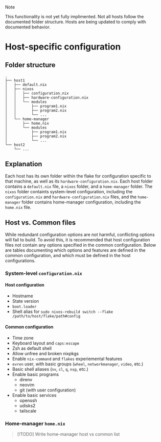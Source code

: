 > [!NOTE]
> This functionality is not yet fully implimented. Not all hosts follow the documented folder structure. Hosts are being updated to comply with documented behavior.

# Host-specific configuration

## Folder structure
```
.
├── host1
│   ├── default.nix
│   ├── nixos
│   │   ├── configuration.nix
│   │   ├── hardware-configuration.nix
│   │   └── modules
│   │       ├── program1.nix
│   │       ├── program2.nix
│   │       └── ...
│   └── home-manager
│       ├── home.nix
│       └── modules
│           ├── program1.nix
│           ├── program2.nix
│           └── ...
└── host2
    └── ...
```

## Explanation

Each host has its own folder within the flake for configuration specific to that machine, as well as its `hardware-configuration.nix`. Each host folder contains a `default.nix` file, a `nixos` folder, and a `home-manager` folder. The `nixos` folder containts system-level configuration, including the `configuration.nix` and `hardware-configuration.nix` files, and the `home-manager` folder contains home-manager configuration, including the `home.nix` file. 

## Host vs. Common files

While redundant configuration options are not harmful, conflicting options will fail to build. To avoid this, it is recommended that host configuration files not contain any options specified in the common configuration. Below are tables documenting which options and features are defined in the common configuration, and which must be defined in the host configurations.

### System-level `configuration.nix`

#### Host configuration

- Hostname
- State version
- `boot.loader`
- Shell alias for `sudo nixos-rebuild switch --flake /path/to/host/flake/path#config`

#### Common configuration

- Time zone
- Keyboard layout and `caps:escape`
- Zsh as default shell
- Allow unfree and broken nixpkgs
- Enable `nix-command` and `flakes` experiemental features
- `evren` user, with basic groups (`wheel`, `networkmanager`, `video`, etc.)
- Basic shell aliases (`nv`, `cl`, `q`, `nsp`, etc.)
- Enable basic programs
    - direnv
    - neovim
    - git (with user configuration)
- Enable basic services
    - openssh
    - udisks2
    - tailscale


### Home-manager `home.nix`

> [!TODO] 
> Write home-manager host vs common list
